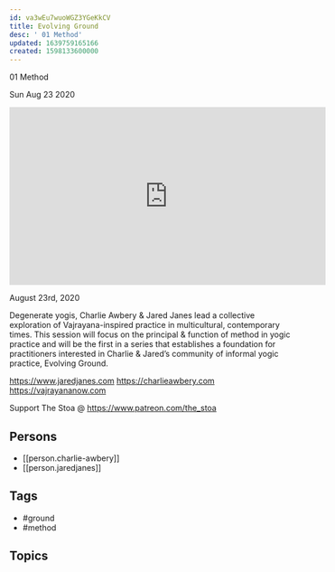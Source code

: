 ```yaml
---
id: va3wEu7wuoWGZ3YGeKkCV
title: Evolving Ground
desc: ' 01 Method'
updated: 1639759165166
created: 1598133600000
---
```



 01 Method

Sun Aug 23 2020

<iframe width="560" height="315" src="https://www.youtube.com/embed/5ycyr4_Knnw" title="Evolving Ground: 01 Method w/ Charlie Awbery & Jared Janes" frameborder="0" allow="accelerometer; autoplay; clipboard-write; encrypted-media; gyroscope; picture-in-picture" allowfullscreen ></iframe>

August 23rd, 2020

Degenerate yogis, Charlie Awbery & Jared Janes lead a collective exploration of Vajrayana-inspired practice in multicultural, contemporary times. This session will focus on the principal & function of method in yogic practice and will be the first in a series that establishes a foundation for practitioners interested in Charlie & Jared’s community of informal yogic practice, Evolving Ground.

https://www.jaredjanes.com
https://charlieawbery.com
https://vajrayananow.com

Support The Stoa @ https://www.patreon.com/the_stoa

## Persons

- [[person.charlie-awbery]]
- [[person.jaredjanes]]

## Tags

- #ground
- #method

## Topics



